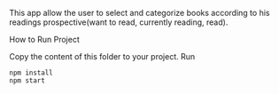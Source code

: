 This app allow the user to select and categorize books according to his readings prospective(want to read, currently reading, read).

How to Run Project

Copy the content of this folder to your project. Run
```
npm install
npm start
```
